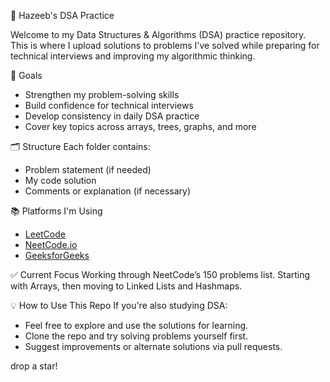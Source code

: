 🧠 Hazeeb's DSA Practice

Welcome to my Data Structures & Algorithms (DSA) practice repository.  
This is where I upload solutions to problems I've solved while preparing for technical interviews and improving my algorithmic thinking.

📌 Goals
- Strengthen my problem-solving skills
- Build confidence for technical interviews
- Develop consistency in daily DSA practice
- Cover key topics across arrays, trees, graphs, and more

🗂️ Structure
Each folder contains:
- Problem statement (if needed)
- My code solution
- Comments or explanation (if necessary)

📚 Platforms I'm Using
- [LeetCode](https://leetcode.com/)
- [NeetCode.io](https://neetcode.io/)
- [GeeksforGeeks](https://www.geeksforgeeks.org/)

✅ Current Focus
Working through NeetCode’s 150 problems list. Starting with Arrays, then moving to Linked Lists and Hashmaps.

💡 How to Use This Repo
If you're also studying DSA:
- Feel free to explore and use the solutions for learning.
- Clone the repo and try solving problems yourself first.
- Suggest improvements or alternate solutions via pull requests.

 drop a star!



